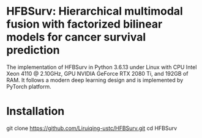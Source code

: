# HFBSurv: Hierarchical multimodal fusion with factorized bilinear models for cancer survival prediction
 The implementation of HFBSurv in Python 3.6.13 under Linux with CPU Intel Xeon 4110 @ 2.10GHz, GPU NVIDIA GeForce RTX 2080 Ti, and 192GB of RAM. It follows a modern deep learning design and is implemented by PyTorch platform.
# Installation
git clone https://github.com/Liruiqing-ustc/HFBSurv.git
cd HFBSurv
